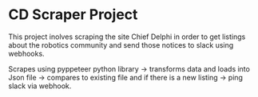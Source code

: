 # CD Scraper Project 
This project inolves scraping the site Chief Delphi in order to get listings about the robotics community and send those notices to slack using webhooks. 


Scrapes using pyppeteer python library -> transforms data and loads into Json file -> compares to existing file and if there is a new listing -> ping slack via webhook.
